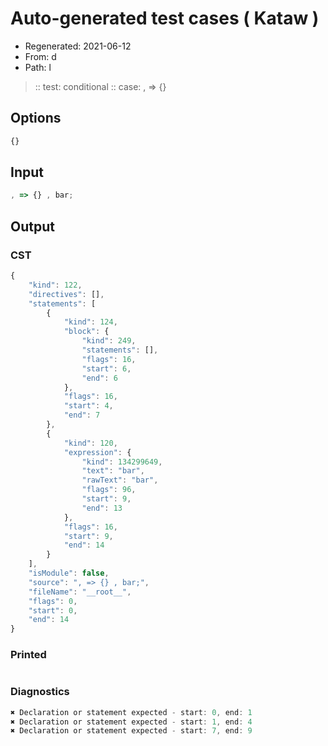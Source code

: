 # Auto-generated test cases ( Kataw )
- Regenerated: 2021-06-12
- From: d
- Path: l
> :: test: conditional
> :: case: , => {}
## Options

`````js
{}
`````
## Input

`````js
, => {} , bar;
`````
## Output

### CST

```javascript
{
    "kind": 122,
    "directives": [],
    "statements": [
        {
            "kind": 124,
            "block": {
                "kind": 249,
                "statements": [],
                "flags": 16,
                "start": 6,
                "end": 6
            },
            "flags": 16,
            "start": 4,
            "end": 7
        },
        {
            "kind": 120,
            "expression": {
                "kind": 134299649,
                "text": "bar",
                "rawText": "bar",
                "flags": 96,
                "start": 9,
                "end": 13
            },
            "flags": 16,
            "start": 9,
            "end": 14
        }
    ],
    "isModule": false,
    "source": ", => {} , bar;",
    "fileName": "__root__",
    "flags": 0,
    "start": 0,
    "end": 14
}
```

### Printed

```javascript

```

### Diagnostics

```javascript
✖ Declaration or statement expected - start: 0, end: 1
✖ Declaration or statement expected - start: 1, end: 4
✖ Declaration or statement expected - start: 7, end: 9

```

